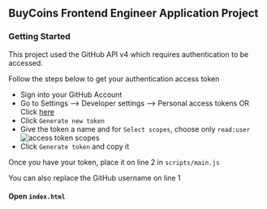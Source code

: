 
## BuyCoins Frontend Engineer Application Project

### Getting Started
This project used the GitHub API v4 which requires authentication to be accessed.

Follow the steps below to get your authentication access token

- Sign into your GitHub Account
- Go to Settings --> Developer settings --> Personal access tokens OR Click [here](https://github.com/settings/tokens)
- Click ``Generate new token ``
-  Give the token a name and for ``Select scopes``, choose only ``read:user`` ![access token scopes](https://image.prntscr.com/image/HTYUS_R9TRqX486kz2aCYA.png)
- Click ``Generate token`` and copy it


Once you have your token, place it on line 2 in ``scripts/main.js``

You can also replace the GitHub username on line 1




#### Open ``index.html``  
